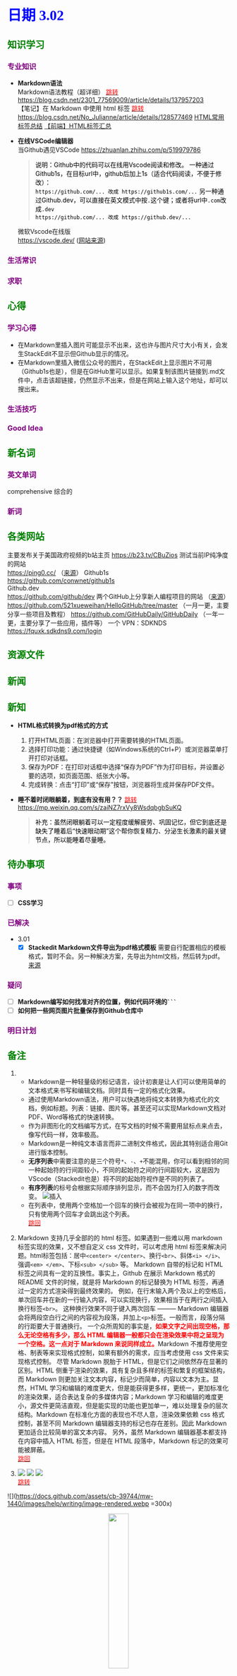 ## <font color = blue face=楷体 size=6>日期 3.02 </font>

## <font color = green>知识学习 </font>
### <font color = purple>专业知识</font>
+ **Markdown语法**  
 Markdown语法教程（超详细） <a id = "01-1">  [<font color = red>跳转</font>](#01-2)
 https://blog.csdn.net/2301_77569009/article/details/137957203  
 【笔记】在 Markdown 中使用 html 标签 <a id = "02-1">  [<font color = red>跳转</font>](#02-2)
 https://blog.csdn.net/No_Julianne/article/details/128577469
 [HTML常用标签总结](https://blog.csdn.net/weixin_64182409/article/details/130535192?spm=1001.2101.3001.6650.2&utm_medium=distribute.pc_relevant.none-task-blog-2%7Edefault%7EBlogCommendFromBaidu%7ECtr-2-130535192-blog-143697881.235%5Ev43%5Epc_blog_bottom_relevance_base7&depth_1-utm_source=distribute.pc_relevant.none-task-blog-2%7Edefault%7EBlogCommendFromBaidu%7ECtr-2-130535192-blog-143697881.235%5Ev43%5Epc_blog_bottom_relevance_base7&utm_relevant_index=5)
[【前端】HTML标签汇总](https://blog.csdn.net/2302_78914800/article/details/143697881?spm=1001.2101.3001.6650.4&utm_medium=distribute.pc_relevant.none-task-blog-2%7Edefault%7Ebaidujs_baidulandingword%7ECtr-4-143697881-blog-142816558.235%5Ev43%5Epc_blog_bottom_relevance_base7&depth_1-utm_source=distribute.pc_relevant.none-task-blog-2%7Edefault%7Ebaidujs_baidulandingword%7ECtr-4-143697881-blog-142816558.235%5Ev43%5Epc_blog_bottom_relevance_base7&utm_relevant_index=9)
+ **在线VSCode编辑器**  
当Github遇见VSCode
https://zhuanlan.zhihu.com/p/519979786
	><font color = o> 说明：Github中的代码可以在线用Vscode阅读和修改。
一种通过Github1s，在目标url中，github后加上1s（适合代码阅读，不便于修改）：    
	```https://github.com/... 改成 https://github1s.com/...```
	另一种通过Github.dev，可以直接在英文模式中按`.`这个键；或者将url中`.com`改成`.dev`	 
	 ```https://github.com/... 改成 https://github.dev/...```</font>

	微软Vscode在线版   
https://vscode.dev/ ([网站来源](https://zhuanlan.zhihu.com/p/425370777))


### <font color = purple>生活常识 </font>

### <font color = purple>求职 </font>



## <font color = green>心得 </font>
### <font color = purple>学习心得 </font>
+ 在Markdown里插入图片可能显示不出来，这也许与图片尺寸大小有关，会发生StackEdit不显示但Github显示的情况。
+ 在Markdown里插入微信公众号的图片，在StackEdit上显示图片不可用（Github1s也是），但是在GitHub里可以显示。如果复制该图片链接到.md文件中，点击该超链接，仍然显示不出来，但是在网站上输入这个地址，却可以搜出来。
### <font color = purple>生活技巧 </font>

### <font color = purple>Good Idea </font>



## <font color = green>新名词 </font>
### <font color = purple>英文单词 </font>
comprehensive 综合的 
### <font color = purple>新词 </font>



## <font color = green>各类网站 </font>

主要发布关于美国政府视频的b站主页
https://b23.tv/CBuZios
测试当前IP纯净度的网站  
https://ping0.cc/ （[来源](https://mp.weixin.qq.com/s/qyxsF_k6hULuBPOtzsNd0w)）
Github1s  
https://github.com/conwnet/github1s  
Github.dev  
https://github.com/github/dev
两个GitHub上分享新人编程项目的网站  （[来源](https://zhuanlan.zhihu.com/p/356350170)）
https://github.com/521xueweihan/HelloGitHub/tree/master  （一月一更，主要分享一些项目及教程）
https://github.com/GitHubDaily/GitHubDaily   （一年一更，主要分享了一些应用，插件等）
一个 VPN：SDKNDS
https://fquxk.sdkdns9.com/login
## <font color = green>资源文件 </font>


## <font color = green>新闻 </font>


## <font color = green>新知 </font>
+ **HTML格式转换为pdf格式的方式**
	1. 打开HTML页面：在浏览器中打开需要转换的HTML页面。
	2. 选择打印功能：通过快捷键（如Windows系统的Ctrl+P）或浏览器菜单打开打印对话框。
	3. 保存为PDF：在打印对话框中选择“保存为PDF”作为打印目标，并设置必要的选项，如页面范围、纸张大小等。
	4. 完成转换：点击“打印”或“保存”按钮，浏览器将生成并保存PDF文件。

+ **睡不着时闭眼躺着，到底有没有用？？**   <a id = "03-1">  [<font color = red>跳转</font>](#03-2)
https://mp.weixin.qq.com/s/zaiNZ7rxVy8WsdqbgbSuKQ  
    > <font color = o>补充：虽然闭眼躺着可以一定程度缓解疲劳、巩固记忆，但它到底还是缺失了睡着后“快速眼动期”这个帮你恢复精力、分泌生长激素的最关键节点，所以能睡着尽量睡。</font>

## <font color = green>待办事项 </font>
### <font color = purple>事项 </font>
- [ ] **CSS学习**
### <font color = purple>已解决 </font>
- 3.01
	- [x]  **Stackedit Markdown文件导出为pdf格式模板**
	需要自行配置相应的模板格式，暂时不会。另一种解决方案，先导出为html文档，然后转为pdf。[来源](https://gitee.com/mafgwo/stackedit/blob/master/docs/%E5%A4%A7%E6%96%87%E6%A1%A3%E5%AF%BC%E5%87%BAPDF%E6%96%B9%E5%BC%8F.md)
	
### <font color = purple>疑问 </font>
- [ ] **Markdown编写如何找准对齐的位置，例如代码环境的` ``` `**
- [ ] **如何把一些网页图片批量保存到Github仓库中**
### <font color = purple>明日计划 </font>



## <font color = green>备注 </font>
  1.  + Markdown是一种轻量级的标记语言，设计初衷是让人们可以使用简单的文本格式来书写和编辑文档。同时具有一定的格式化效果。
	  + 通过使用Markdown语法，用户可以快遇地将纯文本转换为格式化的文档，例如标题。列表：链接、图片等。甚至还可以实现Markdown文档对PDF、Word等格式的快速转换。
	  + 作为非图形化的文档编写方式，在写文档的时候不需要用鼠标点来点去，像写代码一样，效率极高。
	  + Markdown是一种纯文本语言而非二进制文件格式，因此其特别适合用Git进行版本控制。
	  + **无序列表**中需要注意的是三个符号`*`、`-`、`+`不能混用，你可以看到相邻的同一种起始符的行间距较小，不同的起始符之间的行间距较大，这是因为VScode（Stackedit也是）将不同的起始符视作是不同的列表了。
	  + **有序列表**的标号会根据实际顺序排列显示，而不会因为打入的数字而改变。
	![插入](https://i-blog.csdnimg.cn/blog_migrate/318a79f13f4c527d4dba1006e47e16f9.png)
	  + 在列表中，使用两个空格加一个回车的换行会被视为在同一项中的换行，只有使用两个回车才会跳出这个列表。<br> <a id ="01-2">[<font color = red>跳回</font>](#01-1)

2. Markdown 支持几乎全部的的 html 标签。如果遇到一些难以用 markdown 标签实现的效果，又不想自定义 css 文件时，可以考虑用 html 标签来解决问题。html标签包括：居中`<center> </center>`、换行`<br>`、斜体`<i> </i>`、强调`<em> </em>`、下标`<sub> </sub>`  等。 
Markdown 自带的标记和 HTML 标签之间具有一定的互换性。事实上，Github 在展示 Markdown 格式的 README 文件的时候，就是将 Markdown 的标记替换为 HTML 标签，再通过一定的方式渲染得到最终效果的。
例如，在行末输入两个及以上的空格后，单次回车并在新的一行输入内容，可以实现换行，效果相当于在两行之间插入换行标签`<br>`。 这种换行效果不同于键入两次回车 ——— Markdown 编辑器会将两段空白行之间的内容视为段落，并加上`<p>`标签。一般而言，段落分隔的行距要大于普通换行。
一个众所周知的事实是，<font color = red>**如果文字之间出现空格，那么无论空格有多少，那么 HTML 编辑器一般都只会在渲染效果中将之呈现为一个空格。这一点对于 Markdown 来说同样成立。**</font>Markdown 不推荐使用空格、制表等来实现格式控制，如果有额外的需求，应当考虑使用 css 文件来实现格式控制。
尽管 Markdown 脱胎于 HTML，但是它们之间依然存在显著的区别。HTML 侧重于渲染的效果，具有复杂且多样的标签和繁复的框架结构，而 Markdown 则更加关注文本内容，标记少而简单，内容以文本为主。显然，HTML 学习和编辑的难度更大，但是能获得更多样，更统一，更加标准化的渲染效果，适合表达复杂的多媒体内容；Markdown 学习和编辑的难度更小，源文件更简洁直观，但是能实现的功能也更加单一，难以处理复杂的层次结构。Markdown 在标准化方面的表现也不尽人意，渲染效果依赖 css 格式控制，甚至不同 Markdown 编辑器支持的标记也存在差别。因此 Markdown 更加适合比较简单的富文本内容。
另外，虽然 Markdown 编辑器基本都支持在内容中插入 HTML 标签，但是在 HTML 段落中，Markdown 标记的效果可能被屏蔽。<br> <a id ="02-2">[<font color = red>跳回</font>](#02-1)

3.  ![](https://mmbiz.qpic.cn/mmbiz_jpg/sm80ic7WAFYicmsxTpwlEnjwE5Mica8cHyon74qNAYiaN00jnqiaj8uicia9SlGv5WezXZDP7KfXWibbQYffQA1kCS5ibnw/640?wx_fmt=other&tp=webp&wxfrom=5&wx_lazy=1&wx_co=1)
![](https://mmbiz.qpic.cn/mmbiz_jpg/sm80ic7WAFYicmsxTpwlEnjwE5Mica8cHyoIwSrysdm2ZuLRtsicZX1r8qGwic0E6Juxuco6Id2cwHOf46WIlia9FiaSg/640?wx_fmt=other&tp=webp&wxfrom=5&wx_lazy=1&wx_co=1)
![](https://mmbiz.qpic.cn/mmbiz_jpg/sm80ic7WAFYicmsxTpwlEnjwE5Mica8cHyob9bwGqk6mEJ9OKjutNAftwsQljjP5ePhHxVhDiayfol9WJjoxuDwldQ/640?wx_fmt=other&tp=webp&wxfrom=5&wx_lazy=1&wx_co=1)  
<a id = "03-2">  [<font color = red>跳转</font>](#03-1)


![](https://docs.github.com/assets/cb-39744/mw-1440/images/help/writing/image-rendered.webp =300x)
<div align=center>
<img src=https://docs.github.com/assets/cb-39744/mw-1440/images/help/writing/image-rendered.webp width=30%></div>
<!--stackedit_data:
eyJoaXN0b3J5IjpbLTgzNDc5Nzg3OCwxMzA4NDc4OTQ0LDExNj
YyMTI2OTUsLTE3NTUyOTk1MDgsMjA4MDkyMTA3MCwxMTI2MzM3
NDg5LDExMjYzMzc0ODksNjUwMTA0MzAsMTc5NjcwMDk4LC03MD
E5ODYyMzcsNzE0NTM4MzcyLDIwODIzNzk0MDksNzM4NTU2Nzgz
LDk5ODk5OTIyNyw5NDQxNTM5NDgsLTg0NTU4MjYyLC0xMzYxMz
gzMTE4LDE1MjQwNjExNDAsLTg3Mjc5MDU1NCwtMTg4OTQ1NTI4
NV19
-->